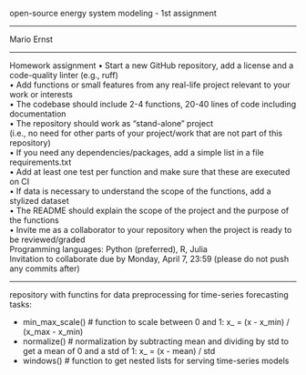 open-source energy system modeling - 1st assignment
______________________________________________________________________________________________________________________

Mario Ernst

______________________________________________________________________________________________________________________

Homework assignment
• Start a new GitHub repository, add a license and a code-quality linter (e.g., ruff)  
• Add functions or small features from any real-life project relevant to your work or interests  
• The codebase should include 2-4 functions, 20-40 lines of code including documentation  
• The repository should work as “stand-alone” project  
(i.e., no need for other parts of your project/work that are not part of this repository)  
• If you need any dependencies/packages, add a simple list in a file requirements.txt  
• Add at least one test per function and make sure that these are executed on CI  
• If data is necessary to understand the scope of the functions, add a stylized dataset  
• The README should explain the scope of the project and the purpose of the functions  
• Invite me as a collaborator to your repository when the project is ready to be reviewed/graded  
Programming languages: Python (preferred), R, Julia  
Invitation to collaborate due by Monday, April 7, 23:59 (please do not push any commits after)  

------------------------------------------------------------------------------------------------------------------------

repository with functins for data preprocessing for time-series forecasting tasks:

- min_max_scale()	# function to scale between 0 and 1: x_ = (x - x_min) / (x_max - x_min)  
- normalize()		# normalization by subtracting mean and dividing by std to get a mean of 0 and a std of 1: x_ = (x - mean) / std  
- windows() 		# function to get nested lists for serving time-series models  